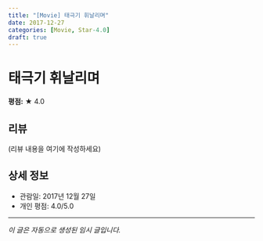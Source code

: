 ```yaml
---
title: "[Movie] 태극기 휘날리며"
date: 2017-12-27
categories: [Movie, Star-4.0]
draft: true
---
```


# 태극기 휘날리며

**평점:** ★ 4.0

## 리뷰

(리뷰 내용을 여기에 작성하세요)

## 상세 정보

- 관람일: 2017년 12월 27일
- 개인 평점: 4.0/5.0

---

*이 글은 자동으로 생성된 임시 글입니다.*
